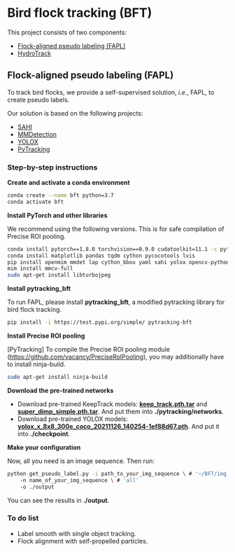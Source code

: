 # Bird flock tracking (BFT)

This project consists of two components:

- [Flock-aligned pseudo labeling (FAPL)](#1)
- [HydroTrack]()

<h2 id="1"> Flock-aligned pseudo labeling (FAPL) </h2>

To track bird flocks, we provide a self-supervised solution, *i.e.*, FAPL, to create pseudo labels.

Our solution is based on the following projects:

- [SAHI](https://github.com/obss/sahi)
- [MMDetection](https://github.com/open-mmlab/mmdetection)
- [YOLOX](https://github.com/Megvii-BaseDetection/YOLOX)
- [PyTracking](https://github.com/visionml/pytracking)

### Step-by-step instructions

**Create and activate a conda environment**

```bash
conda create --name bft python=3.7
conda activate bft
```

**Install PyTorch and other libraries**

We recommend using the following versions. This is for safe compilation of Precise ROI pooling.

```bash
conda install pytorch==1.8.0 torchvision==0.9.0 cudatoolkit=11.1 -c pytorch -c conda-forge
conda install matplotlib pandas tqdm cython pycocotools lvis
pip install openmim mmdet lap cython_bbox yaml sahi yolox opencv-python visdom tb-nightly scikit-image tikzplotlib gdown jpeg4py GitPython
mim install mmcv-full
sudo apt-get install libturbojpeg
```

**Install pytracking_bft** 

To run FAPL, please install **pytracking_bft**, a modified pytracking library for bird flock tracking.

```bash
pip install -i https://test.pypi.org/simple/ pytracking-bft 
```

**Install Precise ROI pooling**

[PyTracking] To compile the Precise ROI pooling module (https://github.com/vacancy/PreciseRoIPooling), you may additionally have to install ninja-build.

```bash
sudo apt-get install ninja-build
```

**Download the pre-trained networks**

- Download pre-trained KeepTrack models: [**keep_track.pth.tar**](https://drive.google.com/drive/folders/1VPrymSJsWeQkAAYD-ZI80oJblAim4fxC) and [**super_dimp_simple.pth.tar**](https://drive.google.com/drive/folders/1VPrymSJsWeQkAAYD-ZI80oJblAim4fxC). And put them into **./pytracking/networks**.
- Download pre-trained YOLOX models: [**yolox_x_8x8_300e_coco_20211126_140254-1ef88d67.pth**](https://download.openmmlab.com/mmdetection/v2.0/yolox/yolox_x_8x8_300e_coco/yolox_x_8x8_300e_coco_20211126_140254-1ef88d67.pth). And put it into **./checkpoint**.

**Make your configuration**

Now, all you need is an image sequence. Then run:

```bash
python get_pseudo_label.py -i path_to_your_img_sequence \ # '~/BFT/img_seq'
	-n name_of_your_img_sequence \ # 'all'
	-o ./output
```

You can see the results in **./output**.

### To do list

- Label smooth with single object tracking.
- Flock alignment with self-propelled particles.
